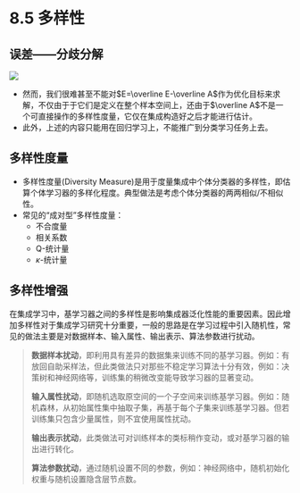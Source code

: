 # 8.5 多样性

## 误差——分歧分解

![](https://img2.imgtp.com/2024/05/27/ntMxst44.png)

- 然而，我们很难甚至不能对$E=\overline E-\overline A$作为优化目标来求解，不仅由于于它们是定义在整个样本空间上，还由于$\overline A$不是一个可直接操作的多样性度量，它仅在集成构造好之后才能进行估计。
- 此外，上述的内容只能用在回归学习上，不能推广到分类学习任务上去。



## 多样性度量

- 多样性度量(Diversity Measure)是用于度量集成中个体分类器的多样性，即估算个体学习器的多样化程度。典型做法是考虑个体分类器的两两相似/不相似性。
- 常见的“成对型”多样性度量：
	- 不合度量
	- 相关系数
	- Q-统计量
	- $\kappa$-统计量



## 多样性增强

在集成学习中，基学习器之间的多样性是影响集成器泛化性能的重要因素。因此增加多样性对于集成学习研究十分重要，一般的思路是在学习过程中引入随机性，常见的做法主要是对数据样本、输入属性、输出表示、算法参数进行扰动。


> **数据样本扰动**，即利用具有差异的数据集来训练不同的基学习器。例如：有放回自助采样法，但此类做法只对那些不稳定学习算法十分有效，例如：决策树和神经网络等，训练集的稍微改变能导致学习器的显著变动。
>
> **输入属性扰动**，即随机选取原空间的一个子空间来训练基学习器。例如：随机森林，从初始属性集中抽取子集，再基于每个子集来训练基学习器。但若训练集只包含少量属性，则不宜使用属性扰动。
>
> **输出表示扰动**，此类做法可对训练样本的类标稍作变动，或对基学习器的输出进行转化。
>
> **算法参数扰动**，通过随机设置不同的参数，例如：神经网络中，随机初始化权重与随机设置隐含层节点数。